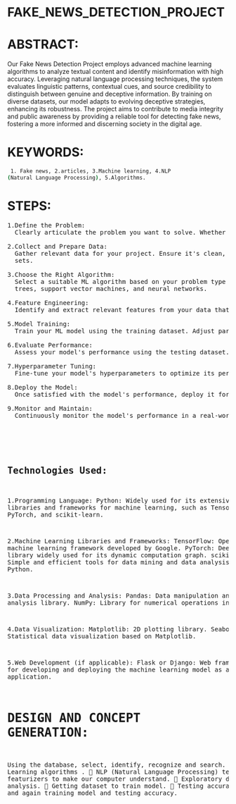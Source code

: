 # FAKE_NEWS_DETECTION_PROJECT

# ABSTRACT:
Our Fake News Detection Project employs advanced machine learning algorithms to analyze textual content and identify misinformation with high accuracy. Leveraging natural language processing techniques, the system evaluates linguistic patterns, contextual cues, and source credibility to distinguish between genuine and deceptive information. By training on diverse datasets, our model adapts to evolving deceptive strategies, enhancing its robustness. The project aims to contribute to media integrity and public awareness by providing a reliable tool for detecting fake news, fostering a more informed and discerning society in the digital age.

# KEYWORDS:
```bash
 1. Fake news, 2.articles, 3.Machine learning, 4.NLP 
(Natural Language Processing), 5.Algorithms.
```
# STEPS:
<pre>
1.Define the Problem:
  Clearly articulate the problem you want to solve. Whether it's image recognition, fraud detection, or sentiment analysis, a well-defined problem is crucial.

2.Collect and Prepare Data:
  Gather relevant data for your project. Ensure it's clean, well-organized, and representative of the problem you're addressing. Split the data into training and testing 
  sets.

3.Choose the Right Algorithm:
  Select a suitable ML algorithm based on your problem type (classification, regression, clustering, etc.) and the nature of your data. Common algorithms include decision 
  trees, support vector machines, and neural networks.

4.Feature Engineering:
  Identify and extract relevant features from your data that will help your model make accurate predictions. This might involve transforming or combining existing features.

5.Model Training:
  Train your ML model using the training dataset. Adjust parameters, validate against a validation set, and fine-tune as needed. This step is iterative.

6.Evaluate Performance:
  Assess your model's performance using the testing dataset. Metrics like accuracy, precision, recall, and F1 score are commonly used, depending on the problem.

7.Hyperparameter Tuning:
  Fine-tune your model's hyperparameters to optimize its performance. This process may involve grid search, random search, or more advanced optimization techniques.

8.Deploy the Model:
  Once satisfied with the model's performance, deploy it for real-world use. This may involve integrating it into a web application, mobile app, or other relevant platforms.

9.Monitor and Maintain:
  Continuously monitor the model's performance in a real-world setting. Update the model as needed to account for changes in data distribution or other factors.
 <pre></pre>
 

 ## Technologies Used:
 1.Programming Language:
   Python: Widely used for its extensive libraries and frameworks for machine learning, such as TensorFlow, PyTorch, and scikit-learn.

 2.Machine Learning Libraries and Frameworks:
   TensorFlow: Open-source machine learning framework developed by Google.
   PyTorch: Deep learning library widely used for its dynamic computation graph.
   scikit-learn: Simple and efficient tools for data mining and data analysis in Python.

 3.Data Processing and Analysis:
   Pandas: Data manipulation and analysis library.
   NumPy: Library for numerical operations in Python.

 4.Data Visualization:
   Matplotlib: 2D plotting library.
   Seaborn: Statistical data visualization based on Matplotlib.

 5.Web Development (if applicable):
   Flask or Django: Web frameworks for developing and deploying the machine learning model as a web application.

 # DESIGN AND CONCEPT GENERATION:
  Using the database, select, identify, recognize and search.
 Machine Learning algorithms .
 NLP (Natural Language Processing) techniques/ featurizers 
  to make our computer understand.
 Exploratory data analysis.
 Getting dataset to train model.
 Testing accuracy.
 Again and again training model and testing accuracy.
 
